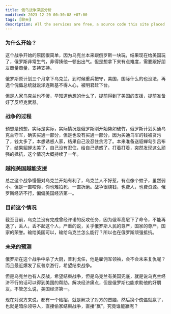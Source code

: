 ```yaml
---
title: 俄乌战争深层分析
modified: 2023-12-20 00:30:08 +07:00
tags: [聊天]
description: All the services are free, a source code this site placed on github repository and intergration with netlify service, another service that you can use is github page for hosting your own static site.
---
```


### 为什么开始？

这个战争开始的原因很简单，因为乌克兰本来跟俄罗斯一块玩，结果现在给美国玩了，俄罗斯非常生气，非得揍他一顿出出气。但是想拿下来有点难度，需要跟好朋友商量商量，支持支持。

俄罗斯原计划三个月拿下乌克兰，到时候重兵把守，美国，国际什么的也没法，再选个傀儡总统就说泽连斯基不得人心，被明君赶下台。

但是人家乌克兰也不傻，早知道他想的什么了，提前得到了美国的支援，提前准备好了反坦克武器。

### 战争的过程

预想是预想，实际是实际，实际情况是俄罗斯刚开始势如破竹，俄罗斯计划买通乌克兰守军，确实买通一部分，但是也没有买通一部分，因为买通乌军的钱被贪污了，钱太多了，本想诱惑人家，结果自己没忍住贪污了。本来准备送貂蝉勾引吕布了，结果貂蝉太美了，自己没有忍住，给自己诱惑了。打着打着，突然发现这么顽强的抵抗，这个情况大概持续了一年。

### 越拖美国越能支援

总之这个战争慢慢对乌克兰开始有利了，乌克兰人不好惹，有点像个蚊子，虽然弱小，但是一直咬你，你也难拍死，一直折磨。战争很烧钱，也费人，也费资源。俄罗斯经济不行，偏偏美国经济第一。

### 目前这个情况

截至目前，乌克兰没有完成曾经许诺的反攻任务，因为俄军高层下了命令，不能再退了，丢人，丢不起这个人，严重的说，关乎俄罗斯人民的尊严，国家的尊严，国家的荣誉。输给美国可以，输给乌克兰怎么能行？所以也在俄罗斯顽强抵抗。

### 未来的预测

俄罗斯在这个战争中杀了大厨，普利戈任，他是雇佣军领袖，会不会未来复仇呢？而且最近爆发了反普京游行，希望结束战争。

但是乌克兰也有人反战，希望结束战争，但是乌克兰有美国兜底，就是说乌克兰经济不行的话可以得到美国的帮助。解决经济痛点，但是俄罗斯也能求助他的好朋友。不管怎么说，美国经济第一。

现在对双方来说，都有一个险招，就是解决了对方的首脑，然后换个傀儡就赢了，也就是暗杀领导人，直接偷家结束战争，直接“赢”。究竟谁能赢呢？













